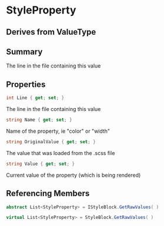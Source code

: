 # StyleProperty

## Derives from ValueType

## Summary

The line in the file containing this value
## Properties

```c#
int Line { get; set; } 
```
The line in the file containing this value
```c#
string Name { get; set; } 
```
Name of the property, ie "color" or "width"
```c#
string OriginalValue { get; set; } 
```
The value that was loaded from the .scss file
```c#
string Value { get; set; } 
```
Current value of the property (which is being rendered)
## Referencing Members

```c#
abstract List<StyleProperty> = IStyleBlock.GetRawValues( ) 
```
```c#
virtual List<StyleProperty> = StyleBlock.GetRawValues( ) 
```
